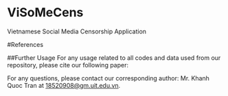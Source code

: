 # ViSoMeCens
Vietnamese Social Media Censorship Application

#References

##Further Usage
For any usage related to all codes and data used from our repository, please cite our following paper:

For any questions, please contact our corresponding author: Mr. Khanh Quoc Tran at 18520908@gm.uit.edu.vn.
